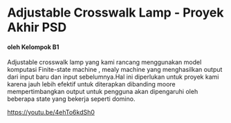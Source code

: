 # Adjustable Crosswalk Lamp - Proyek Akhir PSD
#### oleh Kelompok B1
Adjustable crosswalk lamp yang kami rancang menggunakan model komputasi Finite-state machine , mealy machine yang menghasilkan output dari input baru dan input sebelumnya.Hal ini diperlukan untuk proyek kami karena jauh lebih efektif untuk diterapkan dibanding moore mempertimbangkan output untuk pengguna akan dipengaruhi oleh beberapa state yang bekerja seperti domino.

https://youtu.be/4ehTo6kdSh0
